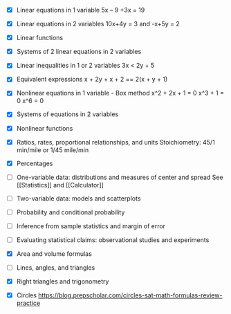 - [x] Linear equations in 1 variable
5x – 9 +3x = 19
- [x] Linear equations in 2 variables
10x+4y = 3 and -x+5y = 2
- [x] Linear functions
- [x] Systems of 2 linear equations in 2 variables
- [x] Linear inequalities in 1 or 2 variables
3x < 2y + 5

- [x] Equivalent expressions
x + 2y + x + 2   ==  2(x + y + 1)
- [x] Nonlinear equations in 1 variable - Box method
x^2 + 2x + 1 = 0
x^3 + 1 = 0
x^6 = 0
- [x] Systems of equations in 2 variables
- [x] Nonlinear functions

- [x] Ratios, rates, proportional relationships, and units
Stoichiometry: 45/1 min/mile or 1/45 mile/min
- [x] Percentages
- [ ] One-variable data: distributions and measures of center and spread
See [[Statistics]] and [[Calculator]]
- [ ] Two-variable data: models and scatterplots

- [ ] Probability and conditional probability

- [ ] Inference from sample statistics and margin of error

- [ ] Evaluating statistical claims: observational studies and experiments


- [x] Area and volume formulas
- [ ] Lines, angles, and triangles
- [x] Right triangles and trigonometry
- [x] Circles
https://blog.prepscholar.com/circles-sat-math-formulas-review-practice
